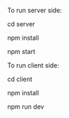 To run server side:

cd server

npm install 

npm start

To run client side:

cd client

npm install

npm run dev

